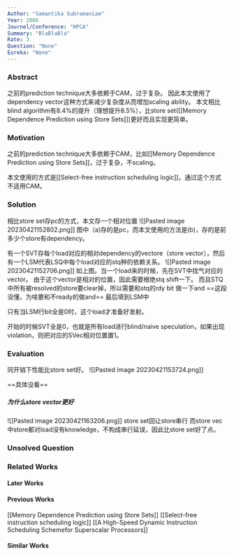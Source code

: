 ```yaml
---
Author: "Samantika Subramaniam"
Year: 2006
Journel/Conference: "HPCA"
Summary: "BlaBlaBla"
Rate: 3
Question: "None"
Eureka: "None"
---
```

### Abstract
之前的prediction technique大多依赖于CAM，过于复杂。
因此本文使用了dependency vector这种方式来减少复杂度从而增加scaling ability。
本文相比blind algorithm有8.4%的提升（理想提升8.5%），比store set([[Memory Dependence Prediction using Store Sets]])更好而且实现更简单。

### Motivation
之前的prediction technique大多依赖于CAM，比如[[Memory Dependence Prediction using Store Sets]]，过于复杂，不scaling。

本文使用的方式是[[Select-free instruction scheduling logic]]，通过这个方式不适用CAM。

### Solution
相比store set存pc的方式，本文存一个相对位置
![[Pasted image 20230421152802.png]]
图中（a)存的是pc，而本文使用的方法是(b)，存的是前多少个store有dependency。

有一个SVT存每个load对应的相对dependency的vectore（store vector），然后有一个LSM代表LSQ中每个load对应的stq种的依赖关系。
![[Pasted image 20230421152706.png]]
如上图。当一个load来的时候，先在SVT中找气对应的vector。
由于这个vector是相对的位置，因此需要根绝stq shift一下。
而且STQ中所有被resolved的store要clear掉，所以需要和stq的rdy bit 做一下and ==这段没懂，为啥要和不ready的做and==
最后填到LSM中

只有当LSM行bit全是0时，这个load才准备好发射。

开始的时候SVT全是0，也就是所有load进行blind/naive speculation，如果出现violation，则把对应的SVec相对位置置1。
### Evaluation
同开销下性能比store set好。
![[Pasted image 20230421153724.png]]

==具体没看==

##### 为什么store vector更好
![[Pasted image 20230421163206.png]]
store set回让store串行
而store vec中store都对load没有knowledge，不构成串行延误，因此比store set好了点。
### Unsolved Question


### Related Works
#### Later Works

#### Previous Works
[[Memory Dependence Prediction using Store Sets]]
[[Select-free instruction scheduling logic]]
[[A High-Speed Dynamic Instruction Scheduling Schemefor Superscalar Processors]]
#### Similar Works
